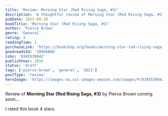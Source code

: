 ```yaml
---
title: 'Review: Morning Star (Red Rising Saga, #3)'
description: 'A thoughtful review of Morning Star (Red Rising Saga, #3) by Pierce Brown'
pubDate: 2023-09-28
bookTitle: 'Morning Star (Red Rising Saga, #3)'
author: 'Pierce Brown'
genre: 'General'
rating: 4
readingTime: 1
purchaseLink: 'https://bookshop.org/books/morning-star-red-rising-saga-3/9780345539847'
goodreadsId: '18966806'
isbn: '0345539842'
publishYear: 2016
status: 'draft'
tags: ['pierce-brown', 'general', '2023']
postType: 'review'
heroImage: 'https://images-na.ssl-images-amazon.com/images/P/0345539842.01.L.jpg'
---
```


Review of **Morning Star (Red Rising Saga, #3)** by Pierce Brown coming soon...

I rated this book 4 stars.